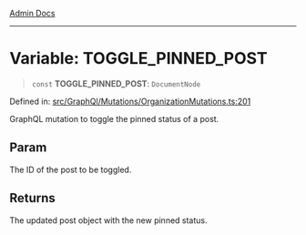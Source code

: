 [Admin Docs](/)

***

# Variable: TOGGLE\_PINNED\_POST

> `const` **TOGGLE\_PINNED\_POST**: `DocumentNode`

Defined in: [src/GraphQl/Mutations/OrganizationMutations.ts:201](https://github.com/PalisadoesFoundation/talawa-admin/blob/main/src/GraphQl/Mutations/OrganizationMutations.ts#L201)

GraphQL mutation to toggle the pinned status of a post.

## Param

The ID of the post to be toggled.

## Returns

The updated post object with the new pinned status.
